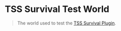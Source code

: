 # TSS Survival Test World

> The world used to test the [TSS Survival Plugin](https://github.com/EsotericOrganisation/tss-survival-plugin).
